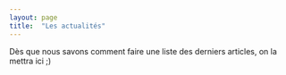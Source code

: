 ```yaml
---
layout: page
title:  "Les actualités"
---
```


Dès que nous savons comment faire une liste des derniers articles, on la mettra ici ;)